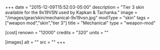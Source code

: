 +++
date = "2015-12-09T15:52:03-05:00"
description = "Tier 3 skin available for the 9x19VSN used by Kapkan & Tachanka."
image = "/images/gear/skin/mechanical-9x19vsn.jpg"
modType = "skin"
tags = ["weapon mod","skin","tier 3"]
title = "Mechanical"
type = "weapon-mod"

[cost]
  renown = "12000"
  credits = "320"
  units = ""

[images]
  alt = ""
  src = ""
+++
